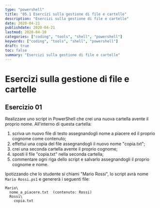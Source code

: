 ```yaml
---
type: "powershell"
title: "05.1 Esercizi sulla gestione di file e cartelle"
description: "Esercizi sulla gestione di file e cartelle"
date: 2020-04-21
publishdate: 2020-04-21
lastmod: 2020-04-10
categories: ["coding", "tools", "shell", "powershell"]
keywords: ["coding", "tools", "shell", "powershell"]
draft: true
toc: false
summary: "Esercizi sulla gestione di file e cartelle"
---
```


# Esercizi sulla gestione di file e cartelle

## Esercizio 01

Realizzare uno script in PowerShell che crei una nuova cartella avente il proprio nome. All'interno di questa cartella:
1. scriva un nuovo file di testo assegnandogli nome a piacere ed il proprio cognome come contenuto;
2. effettui una copia del file assegnandogli il nuovo nome "copia.txt";
3. crei una seconda cartella avente il proprio cognome;
4. sposti il file "copia.txt" nella seconda cartella;
5. commentare ogni riga dello script e salvarlo assegnandogli il proprio cognome e nome.

Ipotizzando che lo studente si chiami "Mario Rossi", lo script avrà nome ``Mario Rossi.ps1`` e genererà i seguenti file:
```
Mario\
  nome_a_piacere.txt  (contenuto: Rossi)
  Rossi\
    copia.txt
```

